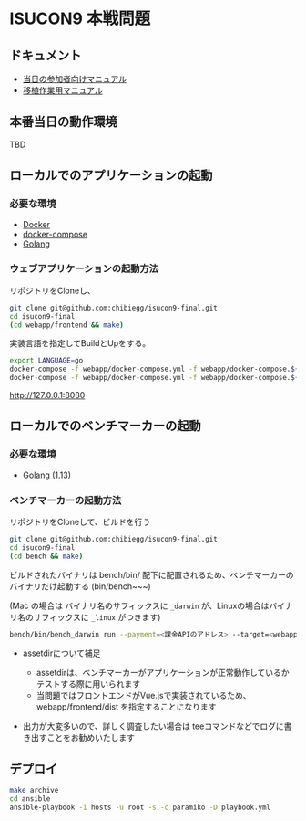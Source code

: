 # ISUCON9 本戦問題

## ドキュメント


* [当日の参加者向けマニュアル](docs/MANUAL.md)
* [移植作業用マニュアル](docs/IMPLEMENT.md)


## 本番当日の動作環境

TBD

## ローカルでのアプリケーションの起動

### 必要な環境

- [Docker](https://www.docker.com/)
- [docker-compose](https://docs.docker.com/compose/)
- [Golang](https://golang.org/)

### ウェブアプリケーションの起動方法

リポジトリをCloneし、

```bash
git clone git@github.com:chibiegg/isucon9-final.git
cd isucon9-final
(cd webapp/frontend && make)
```

実装言語を指定してBuildとUpをする。

```bash
export LANGUAGE=go
docker-compose -f webapp/docker-compose.yml -f webapp/docker-compose.${LANGUAGE}.yml build
docker-compose -f webapp/docker-compose.yml -f webapp/docker-compose.${LANGUAGE}.yml up
```

http://127.0.0.1:8080

## ローカルでのベンチマーカーの起動

### 必要な環境

- [Golang (1.13)](https://golang.org/dl/)

### ベンチマーカーの起動方法

リポジトリをCloneして、ビルドを行う

```bash
git clone git@github.com:chibiegg/isucon9-final.git
cd isucon9-final
(cd bench && make)
```

ビルドされたバイナリは bench/bin/ 配下に配置されるため、ベンチマーカーのバイナリだけ起動する (bin/bench~~~)

(Mac の場合は バイナリ名のサフィックスに `_darwin` が、Linuxの場合はバイナリ名のサフィックスに `_linux` がつきます)

```bash
bench/bin/bench_darwin run --payment=<課金APIのアドレス> --target=<webappのアドレス> --assetdir=<フロントエンドのビルド結果が配置されたディレクトリ>
```

* assetdirについて補足
  * assetdirは、ベンチマーカーがアプリケーションが正常動作しているかテストする際に用いられます
  * 当問題ではフロントエンドがVue.jsで実装されているため、webapp/frontend/dist を指定することになります

* 出力が大変多いので、詳しく調査したい場合は teeコマンドなどでログに書き出すことをお勧めいたします


## デプロイ

```bash
make archive
cd ansible
ansible-playbook -i hosts -u root -s -c paramiko -D playbook.yml
```
